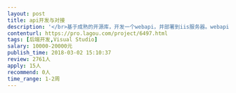 ```yaml
---                
layout: post       
title: api开发与对接           
description: '</br>基于成熟的开源库，开发一个webapi，并部署到iis服务器。webapi可以被调用。同时文档完整，便于后续二次开发进行必要的修改。</br>'     
contenturl: https://pro.lagou.com/project/6497.html      
tags: [后端开发,Visual Studio]            
salary: 10000-20000元          
publish_time: 2018-03-02 15:10:37         
review: 2761人                   
apply: 15人                   
recommend: 0人                   
time_range: 1-2周              
---                 
```

